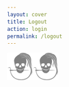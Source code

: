 ```yaml
---
layout: cover
title: Logout
action: login
permalink: /logout
---
```

<div id="login" class="loginbox" data-logout="logout">
    <img src="/img/logo/spinner.svg">
</div>
